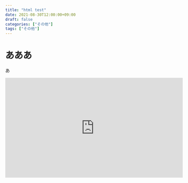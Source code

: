 ```yaml
---
title: "html test"
date: 2021-08-30T12:00:00+09:00
draft: false
categories: ["その他"]
tags: ["その他"]
---
```


# あああ
あ
<iframe width="560" height="315" src="https://www.youtube.com/embed/lOM6s8NUf5Q" title="YouTube video player" frameborder="0" allow="accelerometer; autoplay; clipboard-write; encrypted-media; gyroscope; picture-in-picture" allowfullscreen></iframe>
